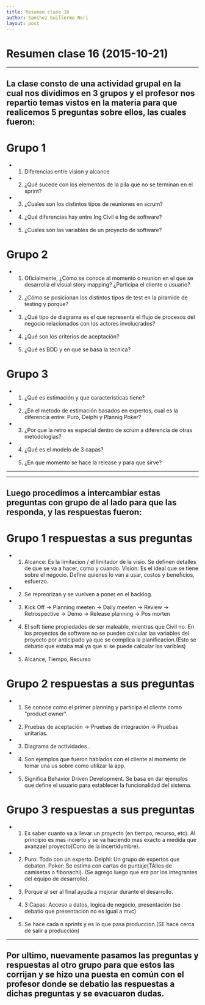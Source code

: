 ```yaml
---
title: Resumen clase 16
author: Sanchez Guillermo Neri
layout: post
---
```


Resumen clase 16 (2015-10-21)
=============================

---
La clase consto de una actividad grupal en la cual nos dividimos en 3 grupos y el profesor nos repartio temas vistos en la materia para que realicemos 5 preguntas sobre ellos, las cuales fueron:
---

# Grupo 1

* 1) Diferencias entre vision y alcance
* 2) ¿Qué sucede con los elementos de la pila que no se terminan en el sprint?
* 3) ¿Cuales son los distintos tipos de reuniones en scrum? 
* 4) ¿Qué diferencias hay entre Ing Civil e Ing de software? 
* 5) ¿Cuales son las variables de un proyecto de software?


# Grupo 2

* 1) Oficialmente, ¿Cómo se conoce al momento o reunion en el que se desarrolla el visual story mapping? ¿Participa el cliente o usuario?
* 2) ¿Cómo se posicionan los distintos tipos de test en la piramide de testing y porque?
* 3) ¿Qué tipo de diagrama es el que representa el flujo de procesos del negocio relacionados con los actores involucrados?
* 4) ¿Qué son los criterios de aceptación?
* 5) ¿Qué es BDD y en que se basa la tecnica? 


# Grupo 3

* 1) ¿Qué es estimación y que caracteristicas tiene?
* 2) ¿En el metodo de estimación basados en expertos, cual es la diferencia entre: Puro, Delphi y Plannig Poker?
* 3) ¿Por que la retro es especial dentro de scrum a diferencia de otras metodologias?
* 4) ¿Qué es el modelo de 3 capas?
* 5) ¿En que momento se hace la release y para que sirve?

---

---
Luego procedimos a intercambiar estas preguntas con grupo de al lado para que las responda, y las respuestas fueron:
---

# Grupo 1 respuestas a sus preguntas

* 1) Alcance: Es la limitacion / el limitador de la visio. Se definen detalles de que se va a hacer, como  y cuando.
	 Vision: Es el ideal que se tiene sobre el negocio. Define quienes lo van a usar, costos y beneficios, esfuerzo.  
* 2) Se repreorizan y se vuelven a poner en el backlog.
* 3) Kick Off -> Planning meeten -> Daily meeten -> Review -> Retrospective -> Demo -> Release planning -> Pos morten
* 4) El soft tiene propiedades de ser maleable, mientras que Civil no. En los proyectos de software no se pueden calcular las variables del proyecto por anticipado ya que se complica la planificacion.(Esto se debatio que estaba mal ya que si se puede calcular las varibles)
* 5) Alcance, Tiempo, Recurso

# Grupo 2 respuestas a sus preguntas

* 1) Se conoce como el primer planning y participa el cliente como "product owner".
* 2) Pruebas de aceptación -> Pruebas de integración -> Pruebas unitarias.
* 3) Diagrama de actividades .
* 4) Son ejemplos que fueron hablados con el cliente al momento de tomar una us sobre como utilizar la app.
* 5) Significa Behavior Driven Development. Se basa en dar ejemplos que define el usuario para establecer la funcionalidad del sistema.

# Grupo 3 respuestas a sus preguntas

* 1) Es saber cuanto va a llevar un proyecto (en tiempo, recurso, etc). Al principio es mas incierto y se va haciendo mas exacto a medida que avanzael proyecto(Cono de la incertidumbre). 
* 2) Puro: Todo con un experto.
	 Delphi: Un grupo de expertos que debaten.
	 Poker: Se estima con cartas de puntaje(TAlles de camisetas o fibonachi). (Se agrego luego que era por los integrantes del equipo de desarrollo).
* 3) Porque al ser al final ayuda a mejorar durante el desarrollo.
* 4) 3 Capas: Acceso a datos, logica de negocio, presentación (se debatio que presentacion no es igual a mvc)
* 5) Se hace cada n sprints y es lo que pasa produccion.(SE hace cerca de salir a producción)

---
Por ultimo, nuevamente pasamos las preguntas y respuestas al otro grupo para que estos las corrijan y se hizo una puesta en común con el profesor donde se debatio las respuestas a dichas preguntas y se evacuaron dudas.
---